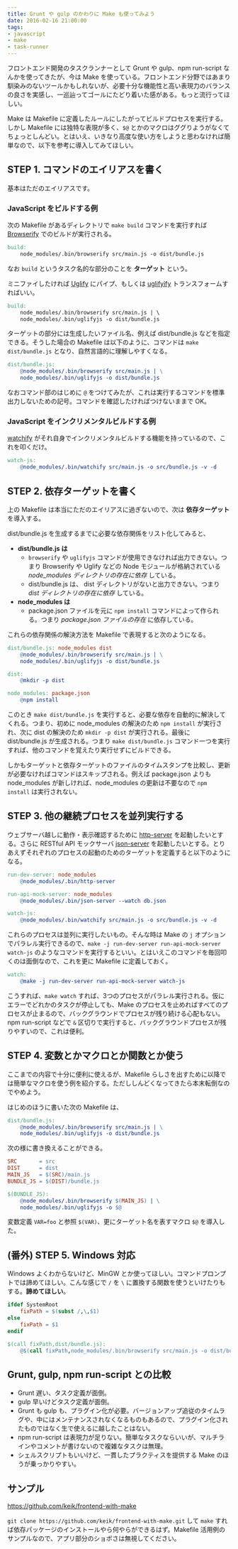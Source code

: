 ```yaml
---
title: Grunt や gulp のかわりに Make も使ってみよう
date: 2016-02-16 21:00:00
tags:
- javascript
- make
- task-runner
---
```


フロントエンド開発のタスクランナーとして Grunt や gulp、npm run-script なんかを使ってきたが、今は Make を使っている。フロントエンド分野ではあまり馴染みのないツールかもしれないが、必要十分な機能性と高い表現力のバランスの良さを実感し、一巡辿ってゴールにたどり着いた感がある。もっと流行ってほしい。

Make は Makefile に定義したルールにしたがってビルドプロセスを実行する。しかし Makefile には独特な表現が多く、`$@` とかのマクロはググりようがなくてちょっとしんどい。とはいえ、いきなり高度な使い方をしようと思わなければ簡単なので、以下を参考に導入してみてほしい。


## STEP 1. コマンドのエイリアスを書く

基本はただのエイリアスです。


### JavaScript をビルドする例

次の Makefile があるディレクトリで `make build` コマンドを実行すれば [Browserify](https://github.com/substack/browserify-website) でのビルドが実行される。

```makefile
build:
	node_modules/.bin/browserify src/main.js -o dist/bundle.js
```

なお `build` というタスク名的な部分のことを **ターゲット** という。

ミニファイしたければ [Uglify](https://github.com/mishoo/UglifyJS2) にパイプ、もしくは [uglifyify](https://github.com/hughsk/uglifyify) トランスフォームすればいい。

```makefile
build:
	node_modules/.bin/browserify src/main.js | \
	node_modules/.bin/uglifyjs -o dist/bundle.js
```

ターゲットの部分には生成したいファイル名、例えば dist/bundle.js などを指定できる。そうした場合の Makefile は以下のように、コマンドは `make dist/bundle.js` となり、自然言語的に理解しやすくなる。

```makefile
dist/bundle.js:
	@node_modules/.bin/browserify src/main.js | \
	node_modules/.bin/uglifyjs -o dist/bundle.js
```

なおコマンド部のはじめに `@` をつけてみたが、これは実行するコマンドを標準出力しないための記号。コマンドを確認したければつけないままで OK。


### JavaScript をインクリメンタルビルドする例

[watchify](https://github.com/substack/watchify) がそれ自身でインクリメンタルビルドする機能を持っているので、これを叩くだけ。

```makefile
watch-js:
	@node_modules/.bin/watchify src/main.js -o src/bundle.js -v -d
```


## STEP 2. 依存ターゲットを書く

上の Makefile は本当にただのエイリアスに過ぎないので、次は **依存ターゲット** を導入する。

dist/bundle.js を生成するまでに必要な依存関係をリスト化してみると、

* **dist/bundle.js は**
  - `browserify` や `uglifyjs` コマンドが使用できなければ出力できない。つまり Browserify や Uglify などの Node モジュールが格納されている *node_modules ディレクトリの存在に依存* している。
  - dist/bundle.js は、 dist ディレクトリがないと出力できない。つまり *dist ディレクトリの存在に依存* している。
* **node_modules は**
  - package.json ファイルを元に `npm install` コマンドによって作られる。つまり *package.json ファイルの存在* に依存している。

これらの依存関係の解決方法を Makefile で表現すると次のようになる。

```makefile
dist/bundle.js: node_modules dist
	@node_modules/.bin/browserify src/main.js | \
	node_modules/.bin/uglifyjs -o dist/bundle.js

dist:
	@mkdir -p dist

node_modules: package.json
	@npm install
```

このとき `make dist/bundle.js` を実行すると、必要な依存を自動的に解決してくれる。つまり、初めに node_modules の解決のため `npm install` が実行され、次に dist の解決のため `mkdir -p dist` が実行される。最後に dist/bundle.js が生成される。つまり `make dist/bundle.js` コマンド一つを実行すれば、他のコマンドを覚えたり実行せずにビルドできる。

しかもターゲットと依存ターゲットのファイルのタイムスタンプを比較し、更新が必要なければコマンドはスキップされる。例えば package.json よりも node_modules が新しければ、node_modules の更新は不要なので `npm install` は実行されない。


## STEP 3. 他の継続プロセスを並列実行する

ウェブサーバ越しに動作・表示確認するために [http-server](https://github.com/indexzero/http-server) を起動したいとする。さらに RESTful API モックサーバ [json-server](https://github.com/typicode/json-server) を起動したいとする。とりあえずそれぞれのプロセスの起動のためのターゲットを定義すると以下のようになる。

```makefile
run-dev-server: node_modules
	@node_modules/.bin/http-server

run-api-mock-server: node_modules
	@node_modules/.bin/json-server --watch db.json

watch-js:
	@node_modules/.bin/watchify src/main.js -o src/bundle.js -v -d
```

これらのプロセスは並列に実行したいもの。そんな時は Make の `j` オプションでパラレル実行できるので、`make -j run-dev-server run-api-mock-server watch-js` のようなコマンドを実行するといい。とはいえこのコマンドを毎回叩くのは面倒なので、これを更に Makefile に定義しておく。

```Makefile
watch:
	@make -j run-dev-server run-api-mock-server watch-js
```

こうすれば、`make watch` すれば、3つのプロセスがパラレル実行される。仮にエラーでどれかのタスクが停止しても、Make のプロセスを止めればすべてのプロセスが止まるので、バックグラウンドでプロセスが残り続ける心配もない。npm run-script などで `&` 区切りで実行すると、バックグラウンドプロセスが残りやすいので、これは便利。


## STEP 4. 変数とかマクロとか関数とか使う

ここまでの内容で十分に便利に使えるが、Makefile らしさを出すために以降では簡単なマクロを使う例を紹介する。ただししんどくなってきたら本末転倒なのでやめよう。

はじめのほうに書いた次の Makefile は、

```makefile
dist/bundle.js:
	@node_modules/.bin/browserify src/main.js | \
	node_modules/.bin/uglifyjs -o dist/bundle.js
```

次の様に書き換えることができる。

```makefile
SRC       = src
DIST      = dist
MAIN_JS   = $(SRC)/main.js
BUNDLE_JS = $(DIST)/bundle.js

$(BUNDLE_JS):
	@node_modules/.bin/browserify $(MAIN_JS) | \
	node_modules/.bin/uglifyjs -o $@
```

変数定義 `VAR=foo` と参照 `$(VAR)`、更にターゲット名を表すマクロ `$@` を導入した。


## (番外) STEP 5. Windows 対応

Windows よくわからないけど、MinGW とか使ってほしい。コマンドプロンプトでは諦めてほしい。こんな感じで `/` を `\` に置換する関数を使うといけたりもする。**諦めてほしい**。

```Makefile
ifdef SystemRoot
	fixPath = $(subst /,\,$1)
else
	fixPath = $1
endif

$(call fixPath,dist/bundle.js):
	@$(call fixPath,node_modules/.bin/browserify src/main.js -o dist/bundle.js)
```


## Grunt, gulp, npm run-script との比較

* Grunt 遅い、タスク定義が面倒。
* gulp 早いけどタスク定義が面倒。
* Grunt も gulp も、プラグイン化が必要。バージョンアップ追従のタイムラグや、中にはメンテナンスされなくなるものもあるので、プラグイン化されたものではなく生で使えるに越したことはない。
* npm run-script は表現力が足りない。簡単なタスクならいいが、マルチラインやコメントが書けないので複雑なタスクは無理。
* シェルスクリプトもいいけど、一貫したプラクティスを提供する Make のほうが乗っかりやすい。


## サンプル

https://github.com/keik/frontend-with-make

`git clone https://github.com/keik/frontend-with-make.git` して `make` すれば依存パッケージのインストールやら何やらができるはず。Makefile 活用例のサンプルなので、アプリ部分のショボさは無視してください。
